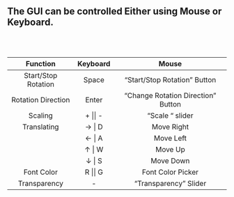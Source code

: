 ## The GUI can be controlled Either using Mouse or Keyboard.

<br />
<br />

|      Function       |     Keyboard     |               Mouse                |
| :-----------------: | :--------------: | :--------------------------------: |
| Start/Stop Rotation |      Space       |    “Start/Stop Rotation” Button    |
| Rotation Direction  |      Enter       | “Change Rotation Direction” Button |
|       Scaling       | + &#124;&#124; - |          “Scale “ slider           |
|     Translating     |    → &#124; D    |             Move Right             |
|                     |    ← &#124; A    |             Move Left              |
|                     |    ↑ &#124; W    |              Move Up               |
|                     |    ↓ &#124; S    |             Move Down              |
|     Font Color      | R &#124;&#124; G |         Font Color Picker          |
|    Transparency     |        -         |       “Transparency” Slider        |

